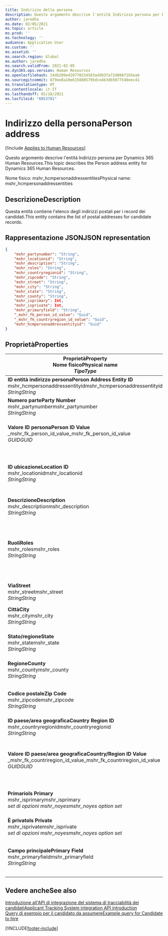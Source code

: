 ```yaml
---
title: Indirizzo della persona
description: Questo argomento descrive l'entità Indirizzo persona per Dynamics 365 Human Resources.
author: jaredha
ms.date: 02/05/2021
ms.topic: article
ms.prod: ''
ms.technology: ''
audience: Application User
ms.custom: ''
ms.assetid: ''
ms.search.region: Global
ms.author: jaredha
ms.search.validFrom: 2021-02-05
ms.dyn365.ops.version: Human Resources
ms.openlocfilehash: 14db209e420770234583add93fa72d086f1b5ea6
ms.sourcegitcommit: 879ee8a10e6158885795dce4b3db5077540eec41
ms.translationtype: HT
ms.contentlocale: it-IT
ms.lasthandoff: 05/18/2021
ms.locfileid: "6053781"
---
```

# <a name="person-address"></a><span data-ttu-id="0b3d4-103">Indirizzo della persona</span><span class="sxs-lookup"><span data-stu-id="0b3d4-103">Person address</span></span>

[!include [Applies to Human Resources](../includes/applies-to-hr.md)]

<span data-ttu-id="0b3d4-104">Questo argomento descrive l'entità Indirizzo persona per Dynamics 365 Human Resources.</span><span class="sxs-lookup"><span data-stu-id="0b3d4-104">This topic describes the Person address entity for Dynamics 365 Human Resources.</span></span>

<span data-ttu-id="0b3d4-105">Nome fisico: mshr_hcmpersonaddressentities</span><span class="sxs-lookup"><span data-stu-id="0b3d4-105">Physical name: mshr_hcmpersonaddressentities</span></span>

## <a name="description"></a><span data-ttu-id="0b3d4-106">Descrizione</span><span class="sxs-lookup"><span data-stu-id="0b3d4-106">Description</span></span>

<span data-ttu-id="0b3d4-107">Questa entità contiene l'elenco degli indirizzi postali per i record dei candidati.</span><span class="sxs-lookup"><span data-stu-id="0b3d4-107">This entity contains the list of postal addresses for candidate records.</span></span>

## <a name="json-representation"></a><span data-ttu-id="0b3d4-108">Rappresentazione JSON</span><span class="sxs-lookup"><span data-stu-id="0b3d4-108">JSON representation</span></span>

```json
{
    "mshr_partynumber": "String",
    "mshr_locationid": "String",
    "mshr_description": "String",
    "mshr_roles": "String",
    "mshr_countryregionid": "String",
    "mshr_zipcode": "String",
    "mshr_street": "String",
    "mshr_city": "String",
    "mshr_state": "String",
    "mshr_county": "String",
    "mshr_isprimary": Int,
    "mshr_isprivate": Int,
    "mshr_primaryfield": "String",
    "_mshr_fk_person_id_value": "Guid",
    "_mshr_fk_countryregion_id_value": "Guid",
    "mshr_hcmpersonaddressentityid": "Guid"
}
```

## <a name="properties"></a><span data-ttu-id="0b3d4-109">Proprietà</span><span class="sxs-lookup"><span data-stu-id="0b3d4-109">Properties</span></span>

| <span data-ttu-id="0b3d4-110">Proprietà</span><span class="sxs-lookup"><span data-stu-id="0b3d4-110">Property</span></span><br><span data-ttu-id="0b3d4-111">**Nome fisico**</span><span class="sxs-lookup"><span data-stu-id="0b3d4-111">**Physical name**</span></span><br><span data-ttu-id="0b3d4-112">**_Tipo_**</span><span class="sxs-lookup"><span data-stu-id="0b3d4-112">**_Type_**</span></span> | <span data-ttu-id="0b3d4-113">Utilizza</span><span class="sxs-lookup"><span data-stu-id="0b3d4-113">Use</span></span> | <span data-ttu-id="0b3d4-114">Descrizione</span><span class="sxs-lookup"><span data-stu-id="0b3d4-114">Description</span></span> |
| --- | --- | --- |
| <span data-ttu-id="0b3d4-115">**ID entità indirizzo persona**</span><span class="sxs-lookup"><span data-stu-id="0b3d4-115">**Person Address Entity ID**</span></span><br><span data-ttu-id="0b3d4-116">mshr_hcmpersonaddressentityid</span><span class="sxs-lookup"><span data-stu-id="0b3d4-116">mshr_hcmpersonaddressentityid</span></span><br><span data-ttu-id="0b3d4-117">*String*</span><span class="sxs-lookup"><span data-stu-id="0b3d4-117">*String*</span></span> | <span data-ttu-id="0b3d4-118">Sola lettura</span><span class="sxs-lookup"><span data-stu-id="0b3d4-118">Read-only</span></span><br><span data-ttu-id="0b3d4-119">Richiesto</span><span class="sxs-lookup"><span data-stu-id="0b3d4-119">Required</span></span> | <span data-ttu-id="0b3d4-120">Identificatore univoco generato dal sistema per il record dell'entità.</span><span class="sxs-lookup"><span data-stu-id="0b3d4-120">System-generated unique identifier for the entity record.</span></span> |
| <span data-ttu-id="0b3d4-121">**Numero parte**</span><span class="sxs-lookup"><span data-stu-id="0b3d4-121">**Party Number**</span></span><br><span data-ttu-id="0b3d4-122">mshr_partynumber</span><span class="sxs-lookup"><span data-stu-id="0b3d4-122">mshr_partynumber</span></span><br><span data-ttu-id="0b3d4-123">*String*</span><span class="sxs-lookup"><span data-stu-id="0b3d4-123">*String*</span></span> | <span data-ttu-id="0b3d4-124">Lettura/scrittura</span><span class="sxs-lookup"><span data-stu-id="0b3d4-124">Read/write</span></span><br><span data-ttu-id="0b3d4-125">Richiesto</span><span class="sxs-lookup"><span data-stu-id="0b3d4-125">Required</span></span> | <span data-ttu-id="0b3d4-126">L'ID del record della parte associata (persona).</span><span class="sxs-lookup"><span data-stu-id="0b3d4-126">The ID of the associated party (person) record.</span></span> |
| <span data-ttu-id="0b3d4-127">**Valore ID persona**</span><span class="sxs-lookup"><span data-stu-id="0b3d4-127">**Person ID Value**</span></span><br><span data-ttu-id="0b3d4-128">_mshr_fk_person_id_value</span><span class="sxs-lookup"><span data-stu-id="0b3d4-128">_mshr_fk_person_id_value</span></span><br><span data-ttu-id="0b3d4-129">*GUID*</span><span class="sxs-lookup"><span data-stu-id="0b3d4-129">*GUID*</span></span> | <span data-ttu-id="0b3d4-130">Sola lettura</span><span class="sxs-lookup"><span data-stu-id="0b3d4-130">Read-only</span></span><br><span data-ttu-id="0b3d4-131">Richiesto</span><span class="sxs-lookup"><span data-stu-id="0b3d4-131">Required</span></span><br><span data-ttu-id="0b3d4-132">Chiave esterna: mshr_dirpersonentityid di mshr_dirpersonentity</span><span class="sxs-lookup"><span data-stu-id="0b3d4-132">Foreign key: mshr_dirpersonentityid of mshr_dirpersonentity</span></span> | <span data-ttu-id="0b3d4-133">L'identificatore generato dal sistema per il record dell'entità della parte (persona).</span><span class="sxs-lookup"><span data-stu-id="0b3d4-133">The system-generated identifier of the party (person) entity record.</span></span> |
| <span data-ttu-id="0b3d4-134">**ID ubicazione**</span><span class="sxs-lookup"><span data-stu-id="0b3d4-134">**Location ID**</span></span><br><span data-ttu-id="0b3d4-135">mshr_locationid</span><span class="sxs-lookup"><span data-stu-id="0b3d4-135">mshr_locationid</span></span><br><span data-ttu-id="0b3d4-136">*String*</span><span class="sxs-lookup"><span data-stu-id="0b3d4-136">*String*</span></span> | <span data-ttu-id="0b3d4-137">Lettura/scrittura</span><span class="sxs-lookup"><span data-stu-id="0b3d4-137">Read/write</span></span><br><span data-ttu-id="0b3d4-138">Richiesto</span><span class="sxs-lookup"><span data-stu-id="0b3d4-138">Required</span></span> | <span data-ttu-id="0b3d4-139">L'ID posizione del record dell'indirizzo.</span><span class="sxs-lookup"><span data-stu-id="0b3d4-139">The location ID of the address record.</span></span> <span data-ttu-id="0b3d4-140">Configurazione nell'entità mshr_logisticspostaladdresslocationcdsentity.</span><span class="sxs-lookup"><span data-stu-id="0b3d4-140">Set up in mshr_logisticspostaladdresslocationcdsentity entity.</span></span> |
| <span data-ttu-id="0b3d4-141">**Descrizione**</span><span class="sxs-lookup"><span data-stu-id="0b3d4-141">**Description**</span></span><br><span data-ttu-id="0b3d4-142">mshr_description</span><span class="sxs-lookup"><span data-stu-id="0b3d4-142">mshr_description</span></span><br><span data-ttu-id="0b3d4-143">*String*</span><span class="sxs-lookup"><span data-stu-id="0b3d4-143">*String*</span></span> | <span data-ttu-id="0b3d4-144">Lettura/scrittura</span><span class="sxs-lookup"><span data-stu-id="0b3d4-144">Read/write</span></span><br><span data-ttu-id="0b3d4-145">Richiesto</span><span class="sxs-lookup"><span data-stu-id="0b3d4-145">Required</span></span> | <span data-ttu-id="0b3d4-146">Una descrizione dell'indirizzo del candidato.</span><span class="sxs-lookup"><span data-stu-id="0b3d4-146">A description of the candidate’s address.</span></span> |
| <span data-ttu-id="0b3d4-147">**Ruoli**</span><span class="sxs-lookup"><span data-stu-id="0b3d4-147">**Roles**</span></span><br><span data-ttu-id="0b3d4-148">mshr_roles</span><span class="sxs-lookup"><span data-stu-id="0b3d4-148">mshr_roles</span></span><br><span data-ttu-id="0b3d4-149">*String*</span><span class="sxs-lookup"><span data-stu-id="0b3d4-149">*String*</span></span> | <span data-ttu-id="0b3d4-150">Lettura/scrittura</span><span class="sxs-lookup"><span data-stu-id="0b3d4-150">Read/write</span></span><br><span data-ttu-id="0b3d4-151">Richiesto</span><span class="sxs-lookup"><span data-stu-id="0b3d4-151">Required</span></span> | <span data-ttu-id="0b3d4-152">I ruoli assegnati per questo indirizzo.</span><span class="sxs-lookup"><span data-stu-id="0b3d4-152">The roles assigned for this address.</span></span> <span data-ttu-id="0b3d4-153">È possibile assegnare più di un ruolo.</span><span class="sxs-lookup"><span data-stu-id="0b3d4-153">More than one role can be assigned.</span></span> <span data-ttu-id="0b3d4-154">Ciascun ruolo dovrebbe essere separato da un punto e virgola.</span><span class="sxs-lookup"><span data-stu-id="0b3d4-154">Each role should be separated by a semicolon.</span></span> <span data-ttu-id="0b3d4-155">Valori validi contenuti nell'entità mshr_logisticslocationroleentity.</span><span class="sxs-lookup"><span data-stu-id="0b3d4-155">Valid values contained in the mshr_logisticslocationroleentity entity.</span></span> |
| <span data-ttu-id="0b3d4-156">**Via**</span><span class="sxs-lookup"><span data-stu-id="0b3d4-156">**Street**</span></span><br><span data-ttu-id="0b3d4-157">mshr_street</span><span class="sxs-lookup"><span data-stu-id="0b3d4-157">mshr_street</span></span><br><span data-ttu-id="0b3d4-158">*String*</span><span class="sxs-lookup"><span data-stu-id="0b3d4-158">*String*</span></span> | <span data-ttu-id="0b3d4-159">Lettura/scrittura</span><span class="sxs-lookup"><span data-stu-id="0b3d4-159">Read/write</span></span><br><span data-ttu-id="0b3d4-160">Facoltativo</span><span class="sxs-lookup"><span data-stu-id="0b3d4-160">Optional</span></span> | <span data-ttu-id="0b3d4-161">Il numero civico.</span><span class="sxs-lookup"><span data-stu-id="0b3d4-161">The street number.</span></span> |
| <span data-ttu-id="0b3d4-162">**Città**</span><span class="sxs-lookup"><span data-stu-id="0b3d4-162">**City**</span></span><br><span data-ttu-id="0b3d4-163">mshr_city</span><span class="sxs-lookup"><span data-stu-id="0b3d4-163">mshr_city</span></span><br><span data-ttu-id="0b3d4-164">*String*</span><span class="sxs-lookup"><span data-stu-id="0b3d4-164">*String*</span></span> | <span data-ttu-id="0b3d4-165">Lettura/scrittura</span><span class="sxs-lookup"><span data-stu-id="0b3d4-165">Read/write</span></span><br><span data-ttu-id="0b3d4-166">Facoltativo</span><span class="sxs-lookup"><span data-stu-id="0b3d4-166">Optional</span></span> | <span data-ttu-id="0b3d4-167">Città dell'indirizzo.</span><span class="sxs-lookup"><span data-stu-id="0b3d4-167">The city of the address.</span></span> <span data-ttu-id="0b3d4-168">Impostalo nell'entità mshr_logisticsaddresscityentity.</span><span class="sxs-lookup"><span data-stu-id="0b3d4-168">Set up in mshr_logisticsaddresscityentity entity.</span></span> |
| <span data-ttu-id="0b3d4-169">**Stato/regione**</span><span class="sxs-lookup"><span data-stu-id="0b3d4-169">**State**</span></span><br><span data-ttu-id="0b3d4-170">mshr_state</span><span class="sxs-lookup"><span data-stu-id="0b3d4-170">mshr_state</span></span><br><span data-ttu-id="0b3d4-171">*String*</span><span class="sxs-lookup"><span data-stu-id="0b3d4-171">*String*</span></span> | <span data-ttu-id="0b3d4-172">Lettura/scrittura</span><span class="sxs-lookup"><span data-stu-id="0b3d4-172">Read/write</span></span><br><span data-ttu-id="0b3d4-173">Facoltativo</span><span class="sxs-lookup"><span data-stu-id="0b3d4-173">Optional</span></span> | <span data-ttu-id="0b3d4-174">Lo stato dell'indirizzo.</span><span class="sxs-lookup"><span data-stu-id="0b3d4-174">The state of the address.</span></span> <span data-ttu-id="0b3d4-175">Impostalo nell'entità mshr_logisticsaddressstateentity.</span><span class="sxs-lookup"><span data-stu-id="0b3d4-175">Set up in mshr_logisticsaddressstateentity entity.</span></span> |
| <span data-ttu-id="0b3d4-176">**Regione**</span><span class="sxs-lookup"><span data-stu-id="0b3d4-176">**County**</span></span><br><span data-ttu-id="0b3d4-177">mshr_county</span><span class="sxs-lookup"><span data-stu-id="0b3d4-177">mshr_county</span></span><br><span data-ttu-id="0b3d4-178">*String*</span><span class="sxs-lookup"><span data-stu-id="0b3d4-178">*String*</span></span> | <span data-ttu-id="0b3d4-179">Lettura/scrittura</span><span class="sxs-lookup"><span data-stu-id="0b3d4-179">Read/write</span></span><br><span data-ttu-id="0b3d4-180">Facoltativo</span><span class="sxs-lookup"><span data-stu-id="0b3d4-180">Optional</span></span> | <span data-ttu-id="0b3d4-181">Regione dell'indirizzo.</span><span class="sxs-lookup"><span data-stu-id="0b3d4-181">The county of the address.</span></span> <span data-ttu-id="0b3d4-182">Impostalo nell'entità mshr_logisticsaddresscountyentity.</span><span class="sxs-lookup"><span data-stu-id="0b3d4-182">Set up in mshr_logisticsaddresscountyentity entity.</span></span> |
| <span data-ttu-id="0b3d4-183">**Codice postale**</span><span class="sxs-lookup"><span data-stu-id="0b3d4-183">**Zip Code**</span></span><br><span data-ttu-id="0b3d4-184">mshr_zipcode</span><span class="sxs-lookup"><span data-stu-id="0b3d4-184">mshr_zipcode</span></span><br><span data-ttu-id="0b3d4-185">*String*</span><span class="sxs-lookup"><span data-stu-id="0b3d4-185">*String*</span></span> | <span data-ttu-id="0b3d4-186">Lettura/scrittura</span><span class="sxs-lookup"><span data-stu-id="0b3d4-186">Read/write</span></span><br><span data-ttu-id="0b3d4-187">Facoltativo</span><span class="sxs-lookup"><span data-stu-id="0b3d4-187">Optional</span></span> | <span data-ttu-id="0b3d4-188">Il codice postale (CAP) dell'indirizzo.</span><span class="sxs-lookup"><span data-stu-id="0b3d4-188">The zip/postal code of the address.</span></span> <span data-ttu-id="0b3d4-189">Impostalo nell'entità mshr_logisticsaddresspostalcodeentity.</span><span class="sxs-lookup"><span data-stu-id="0b3d4-189">Set up in mshr_logisticsaddresspostalcodeentity entity.</span></span> |
| <span data-ttu-id="0b3d4-190">**ID paese/area geografica**</span><span class="sxs-lookup"><span data-stu-id="0b3d4-190">**Country Region ID**</span></span><br><span data-ttu-id="0b3d4-191">mshr_countryregionid</span><span class="sxs-lookup"><span data-stu-id="0b3d4-191">mshr_countryregionid</span></span><br><span data-ttu-id="0b3d4-192">*String*</span><span class="sxs-lookup"><span data-stu-id="0b3d4-192">*String*</span></span> | <span data-ttu-id="0b3d4-193">Lettura/scrittura</span><span class="sxs-lookup"><span data-stu-id="0b3d4-193">Read/write</span></span><br><span data-ttu-id="0b3d4-194">Facoltativo</span><span class="sxs-lookup"><span data-stu-id="0b3d4-194">Optional</span></span> | <span data-ttu-id="0b3d4-195">Paese dell'indirizzo.</span><span class="sxs-lookup"><span data-stu-id="0b3d4-195">The country or region of the address.</span></span> |
| <span data-ttu-id="0b3d4-196">**Valore ID paese/area geografica**</span><span class="sxs-lookup"><span data-stu-id="0b3d4-196">**Country/Region ID Value**</span></span><br><span data-ttu-id="0b3d4-197">_mshr_fk_countriregion_id_value</span><span class="sxs-lookup"><span data-stu-id="0b3d4-197">_mshr_fk_countriregion_id_value</span></span><br><span data-ttu-id="0b3d4-198">*GUID*</span><span class="sxs-lookup"><span data-stu-id="0b3d4-198">*GUID*</span></span> | <span data-ttu-id="0b3d4-199">Sola lettura</span><span class="sxs-lookup"><span data-stu-id="0b3d4-199">Read-only</span></span><br><span data-ttu-id="0b3d4-200">Facoltativo</span><span class="sxs-lookup"><span data-stu-id="0b3d4-200">Optional</span></span><br><span data-ttu-id="0b3d4-201">Chiave esterna: mshr_logisticaddresscountryregionentityid di mshr_logisticsaddresscountryregionentity</span><span class="sxs-lookup"><span data-stu-id="0b3d4-201">Foreign key: mshr_logisticaddresscountryregionentityid of mshr_logisticsaddresscountryregionentity</span></span> | <span data-ttu-id="0b3d4-202">Identificatore univoco generato dal sistema del paese/area geografica dell'indirizzo.</span><span class="sxs-lookup"><span data-stu-id="0b3d4-202">System-generated unique identifier of the country/region of the address.</span></span> |
| <span data-ttu-id="0b3d4-203">**Primario**</span><span class="sxs-lookup"><span data-stu-id="0b3d4-203">**Is Primary**</span></span><br><span data-ttu-id="0b3d4-204">mshr_isprimary</span><span class="sxs-lookup"><span data-stu-id="0b3d4-204">mshr_isprimary</span></span><br><span data-ttu-id="0b3d4-205">*set di opzioni mshr_noyes*</span><span class="sxs-lookup"><span data-stu-id="0b3d4-205">*mshr_noyes option set*</span></span> | <span data-ttu-id="0b3d4-206">Lettura/scrittura</span><span class="sxs-lookup"><span data-stu-id="0b3d4-206">Read/write</span></span><br><span data-ttu-id="0b3d4-207">Richiesto</span><span class="sxs-lookup"><span data-stu-id="0b3d4-207">Required</span></span> | <span data-ttu-id="0b3d4-208">Identifica se questo indirizzo è l'indirizzo principale per la persona del ruolo definito.</span><span class="sxs-lookup"><span data-stu-id="0b3d4-208">Identifies whether this address is the primary address for the person of the defined role.</span></span> |
| <span data-ttu-id="0b3d4-209">**È privato**</span><span class="sxs-lookup"><span data-stu-id="0b3d4-209">**Is Private**</span></span><br><span data-ttu-id="0b3d4-210">mshr_isprivate</span><span class="sxs-lookup"><span data-stu-id="0b3d4-210">mshr_isprivate</span></span><br><span data-ttu-id="0b3d4-211">*set di opzioni mshr_noyes*</span><span class="sxs-lookup"><span data-stu-id="0b3d4-211">*mshr_noyes option set*</span></span> | <span data-ttu-id="0b3d4-212">Lettura/scrittura</span><span class="sxs-lookup"><span data-stu-id="0b3d4-212">Read/write</span></span><br><span data-ttu-id="0b3d4-213">Richiesto</span><span class="sxs-lookup"><span data-stu-id="0b3d4-213">Required</span></span> | <span data-ttu-id="0b3d4-214">Identifica se questo indirizzo è un indirizzo privato per la persona.</span><span class="sxs-lookup"><span data-stu-id="0b3d4-214">Identifies whether this address is a private address for the person.</span></span> |
| <span data-ttu-id="0b3d4-215">**Campo principale**</span><span class="sxs-lookup"><span data-stu-id="0b3d4-215">**Primary Field**</span></span><br><span data-ttu-id="0b3d4-216">mshr_primaryfield</span><span class="sxs-lookup"><span data-stu-id="0b3d4-216">mshr_primaryfield</span></span><br><span data-ttu-id="0b3d4-217">*String*</span><span class="sxs-lookup"><span data-stu-id="0b3d4-217">*String*</span></span> | <span data-ttu-id="0b3d4-218">Sola lettura</span><span class="sxs-lookup"><span data-stu-id="0b3d4-218">Read-only</span></span><br><span data-ttu-id="0b3d4-219">Richiesto</span><span class="sxs-lookup"><span data-stu-id="0b3d4-219">Required</span></span> | <span data-ttu-id="0b3d4-220">Campo utilizzato come un identificatore principale del record dell'entità.</span><span class="sxs-lookup"><span data-stu-id="0b3d4-220">Field used as a primary identifier of the entity record.</span></span> <span data-ttu-id="0b3d4-221">Combinazione di numero parte e ID posizione.</span><span class="sxs-lookup"><span data-stu-id="0b3d4-221">Combination of party number and location ID.</span></span> |

## <a name="see-also"></a><span data-ttu-id="0b3d4-222">Vedere anche</span><span class="sxs-lookup"><span data-stu-id="0b3d4-222">See also</span></span>

[<span data-ttu-id="0b3d4-223">Introduzione all'API di integrazione del sistema di tracciabilità dei candidati</span><span class="sxs-lookup"><span data-stu-id="0b3d4-223">Applicant Tracking System integration API introduction</span></span>](hr-admin-integration-ats-api-introduction.md)<br>
[<span data-ttu-id="0b3d4-224">Query di esempio per il candidato da assumere</span><span class="sxs-lookup"><span data-stu-id="0b3d4-224">Example query for Candidate to hire</span></span>](hr-admin-integration-ats-api-candidate-to-hire-example-query.md)



[!INCLUDE[footer-include](../includes/footer-banner.md)]